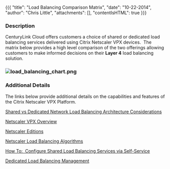 {{{
  "title": "Load Balancing Comparison Matrix",
  "date": "10-22-2014",
  "author": "Chris Little",
  "attachments": [],
  "contentIsHTML": true
}}}

<h3>Description</h3>
<p>CenturyLink Cloud offers customers a choice of shared or dedicated load balancing services delivered using Citrix Netscaler VPX devices. &nbsp;The matrix below provides a high level comparison of the two offerings allowing customers to make informed decisions
  on their <strong>Layer 4</strong> load balancing solution.&nbsp;</p>
<h3><img src="https://t3n.zendesk.com/attachments/token/v1eqBILwtFaY6yKzEYcvFsCiH/?name=load+balancing+chart.png" alt="load_balancing_chart.png" /></h3>
<h3>Additional Details</h3>
<p>The links below provide additional details on the capabilities and features of the Citrix Netscaler VPX Platform. &nbsp;</p>
<p><a href="http://help.tier3.com/entries/23688917-Load-Balancing-Dedicated-vs-Shared" target="_blank">Shared vs Dedicated Network Load Balancing Architecture Considerations</a>
</p>
<p><a href="http://www.citrix.com/products/netscaler-application-delivery-controller/features/platforms/vpx.html" target="_blank">Netscaler VPX Overview</a>
</p>
<p><a href="http://www.citrix.com/products/netscaler-application-delivery-controller/features/editions.html" target="_blank">Netscaler Editions</a>
</p>
<p><a href="http://support.citrix.com/proddocs/topic/netscaler-load-balancing-93/ns-lb-customizing-lbalgorithms-wrapper-con.html" target="_blank">Netscaler Load Balancing Algorithms</a>
</p>
<p><a href="http://help.tier3.com/entries/22110695-Creating-a-Self-Service-Load-Balancing-Configuration" target="_blank">How To: &nbsp;Configure Shared Load Balancing Services via Self-Service</a>
</p>
<p><a href="https://t3n.zendesk.com/entries/27216280-Dedicated-Load-Balancer-Basic-Management" target="_blank">Dedicated Load Balancing Management</a>
</p>



